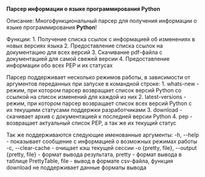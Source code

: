 **Парсер информации о языке программирования Python**

Описание:
Многофункциональный парсер для получения информации о языке программирования **Python**!

Функции:
    1. Получение списка ссылок с информацией об изменениях в новых версиях языка
    2. Предоставление списка ссылок на документацию для всех версий
    3. Скачивание pdf-файла с документацией для самой свежей версии
    4. Предоставление информации обо всех PEP и их статусах

Парсер поддерживает несколько режимов работы, в зависимости от аргументов переданных при запуске в командной строке:
    1. whats-new - режим, при котором парсер возвращает список версий Python со ссылкой на список изменений для каждой из них
    2. latest-versions - режим, при котором парсер возвращает список всех версий Python с их текущими статусами поддержки разработчиками
    3. download - скачивает архив с документацией к последней версии Python
    4. pep - возвращает актуальный список PEP, а так же их текущий статус

Так же поддерживаются следующие именованные аргументы:
    -h, --help - показывает сообщение с информацией о возможных режимах работы
    -c, --clear-cache - очищает кэш текущей сессии
    -o {pretty, file}, --output {pretty, file} - формат вывода результата, pretty - формат вывода в таблице PrettyTable, file - вывод в формате csv-файла, функция download не поддерживает данные форматы вывода


